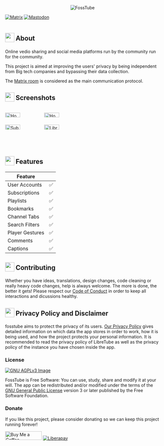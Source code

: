 <div align="center">
  <img src="https://fosstube.web.app/fosstube.png" width="auto" height="auto" alt="FossTube">
  

</div><div align="center" style="width:100%; display:flex; justify-content:space-between;">

[![Matrix](https://fosstube.web.app/matrixlogo.png)](https://matrix.to/#/#fosstube:matrix.org)
[![Mastodon](https://fosstube.web.app/mastodonlogo.png)](https://fosstodon.org/@fosstube)

</div>





<h2 align="left">
<sub>
<img  src="https://fosstube.web.app/info.svg"
      height="30"
      width="30">
</sub>
About
</h2>

Online vedio sharing and social media platforms run by the community run for the community.

This project is aimed at improving the users' privacy by being independent from Big tech companies and bypassing their data collection.


The [Matrix room](https://matrix.to/#/#fosstube:matrix.org) is considered as the main communication protocol.

<h2 align="left">
<sub>
<img  src="https://fosstube.web.app/screenshots.svg"
      height="30"
      width="30">
</sub>
Screenshots
</h2>

<div style="width:100%; display:flex; justify-content:space-between;">

[<img src="https://fosstube.web.app/ss1.png" width=40% alt="Home">](https://fosstube.web.app/ss1.png)
[<img src="https://fosstube.web.app/ss2.png" width=40% alt="Home">](https://fosstube.web.app/ss2.png)
[<img src="https://fosstube.web.app/dss1.png" width=40% alt="Subscriptions">](https://web.app/dss1.png)
[<img src="https://fosstube.web.app/dss2.png" width=40% alt="Library">](https://fosstube.web.app/dss2.png)

</div>

<h2 align="left">
<sub>
<img  src="https://fosstube.github.io/star.svg"
      height="30"
      width="30">
</sub>
Features
</h2>


| Feature           |     |
| ----------------- | --- |
| User Accounts     | ✅ |
| Subscriptions     | ✅ |
| Playlists    | ✅ |
| Bookmarks         | ✅ |
| Channel Tabs      | ✅ |
| Search Filters    | ✅ |
| Player Gestures   | ✅ |
| Comments          | ✅ |
| Captions          | ✅ |

<h2 align="left">
<sub>
<img  src="https://fosstube.github.io/contributing.svg"
      height="30"
      width="30">
</sub>
Contributing
</h2>

Whether you have ideas, translations, design changes, code cleaning or really heavy code changes, help is always welcome. The more is done, the better it gets! Please respect our [Code of Conduct](https://github.com/fosstube/codnap/blob/master/CODE_OF_CONDUCT.md) in order to keep all interactions and dicussions healthy.

<h2 align="left">
<sub>
<img  src="https://fosstube.github.io/lock.svg"
      height="30"
      width="30">
</sub>
Privacy Policy and Disclaimer
</h2>


fosstube aims to protect the privacy of its users. [Our Privacy Policy](/PRIVACY_POLICY.md) gives detailed information on which data the app stores in order to work, how it is being used, and how the project protects your personal information. It is recommended to read the privacy policy of LibreTube as well as the privacy policy of the instance you have chosen inside the app.

### License
[![GNU AGPLv3 Image](https://www.gnu.org/graphics/agplv3-155x51.png)](https://www.gnu.org/licenses/agpl-3.0.html)

FossTube is Free Software: You can use, study, share and modify it at your will. The app can be redistributed and/or modified under the terms of the
[GNU General Public License](https://www.gnu.org/licenses/agpl-3.0.html) version 3 or later published by the Free Software Foundation.


### Donate
If you like this project, please consider donating so we can keep this project running forever!

<a href="https://www.buymeacoffee.com/ksingh" target="_blank"><img src="https://cdn.buymeacoffee.com/buttons/default-orange.png" alt="Buy Me a Coffee" height="28" width="119"></a>
<a href="https://liberapay.com/ksingh" target="_blank"><img src="https://img.shields.io/badge/liberapay-donate-yellow.svg?style=for-the-badge" alt="Liberapay"></a>
</div>
